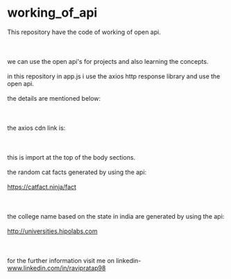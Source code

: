 # working_of_api
This repository have the code of working of open api.<br><br><br><br>
we can use the open api's for projects and also learning the concepts.<br><br>
in this repository in app.js i use the axios http response library and use the open api.<br><br>
the details are mentioned below:<br><br><br><br>
the axios cdn link is:      <script src="https://cdn.jsdelivr.net/npm/axios@1.1.2/dist/axios.min.js"></script> <br><br><br><br>
this is import at the top of the body sections. <br><br>
the random cat facts generated by using the api:<br><br> https://catfact.ninja/fact<br><br><br><br>
 the college name based on the state in india are generated by using the api:<br><br> http://universities.hipolabs.com<br><br><br><br>
 for the further information visit me on linkedin- www.linkedin.com/in/ravipratap98<br><br><br><br>
